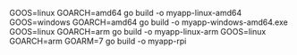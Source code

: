 GOOS=linux GOARCH=amd64 go build -o myapp-linux-amd64
GOOS=windows GOARCH=amd64 go build -o myapp-windows-amd64.exe
GOOS=linux GOARCH=arm go build -o myapp-linux-arm
GOOS=linux GOARCH=arm GOARM=7 go build -o myapp-rpi